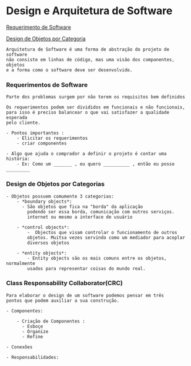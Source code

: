 #   Design e Arquitetura de Software


[Requerimento de Software](#requerimentos-de-software)

[Design de Objetos por Categoria](#design-de-objetos-por-categorias)


    Arquitetura de Software é uma forma de abstração do projeto de software
    não consiste em linhas de código, mas uma visão dos componentes, objetos
    e a forma como o software deve ser desenvolvido.


### Requerimentos de Software

    Parte dos problemas surgem por não terem os requisitos bem definidos
    
    Os requerimentos podem ser divididos em funcionais e não funcionais,
    para isso é preciso balancear o que vai satisfazer a qualidade esperada
    pelo cliente.

    - Pontos importantes : 
        - Elicitar os requerimentos
        - criar componentes
  
    - Algo que ajuda o comprador a definir o projeto é contar uma história:
        - Ex: Como um _______ , eu quero __________ , então eu posso _________

### Design de Objetos por Categorias

    - Objetos possuem comumente 3 categorias:
        - *boundary objects*:
          - São objetos que fica na "borda" da aplicação
            podendo ser essa borda, comunicação com outros serviços.
            internet ou mesmo a interface de usuário

        - *control objects*:
            -  Objectos que visam controlar o funcionamento de outros
            objetos. Muitsa vezes servindo como um mediador para acoplar
            diversos objetos
        
        - *entity objects*:
            - Entity objects são os mais comuns entre os objetos, normalmente
            usados para representar coisas do mundo real.


### Class Responsability Collaborator(CRC)

    Para elaborar o design de um software podemos pensar em três
    pontos que podem auxiliar a sua construção.

    - Componentes:

        - Criação de Componentes :
          - Esboçe
          - Organize
          - Refine

    - Conexões

    - Responsabilidades:




